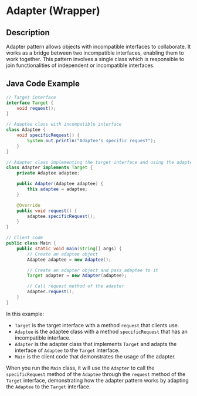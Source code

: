 # Adapter (Wrapper)

## Description

Adapter pattern allows objects with incompatible interfaces to collaborate. It works as a bridge between two incompatible interfaces, enabling them to work together. This pattern involves a single class which is responsible to join functionalities of independent or incompatible interfaces.

## Java Code Example

```java
// Target interface
interface Target {
    void request();
}

// Adaptee class with incompatible interface
class Adaptee {
    void specificRequest() {
        System.out.println("Adaptee's specific request");
    }
}

// Adapter class implementing the target interface and using the adaptee
class Adapter implements Target {
    private Adaptee adaptee;

    public Adapter(Adaptee adaptee) {
        this.adaptee = adaptee;
    }

    @Override
    public void request() {
        adaptee.specificRequest();
    }
}

// Client code
public class Main {
    public static void main(String[] args) {
        // Create an adaptee object
        Adaptee adaptee = new Adaptee();

        // Create an adapter object and pass adaptee to it
        Target adapter = new Adapter(adaptee);

        // Call request method of the adapter
        adapter.request();
    }
}
```

In this example:

* `Target` is the target interface with a method `request` that clients use.
* `Adaptee` is the adaptee class with a method `specificRequest` that has an incompatible interface.
* `Adapter` is the adapter class that implements `Target` and adapts the interface of `Adaptee` to the `Target` interface.
* `Main` is the client code that demonstrates the usage of the adapter.

When you run the `Main` class, it will use the `Adapter` to call the `specificRequest` method of the `Adaptee` through the `request` method of the `Target` interface, demonstrating how the adapter pattern works by adapting the `Adaptee` to the `Target` interface.


